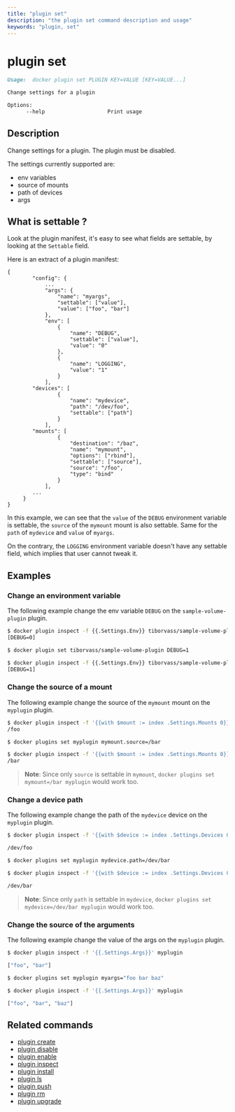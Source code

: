 ```yaml
---
title: "plugin set"
description: "the plugin set command description and usage"
keywords: "plugin, set"
---
```


<!-- This file is maintained within the docker/docker Github
     repository at https://github.com/docker/docker/. Make all
     pull requests against that repo. If you see this file in
     another repository, consider it read-only there, as it will
     periodically be overwritten by the definitive file. Pull
     requests which include edits to this file in other repositories
     will be rejected.
-->

# plugin set

```markdown
Usage:  docker plugin set PLUGIN KEY=VALUE [KEY=VALUE...]

Change settings for a plugin

Options:
      --help                    Print usage
```

## Description

Change settings for a plugin. The plugin must be disabled.

The settings currently supported are:
 * env variables
 * source of mounts
 * path of devices
 * args

## What is settable ?

Look at the plugin manifest, it's easy to see what fields are settable,
by looking at the `Settable` field.

Here is an extract of a plugin manifest:

```
{
        "config": {
            ...
            "args": {
                "name": "myargs",
                "settable": ["value"],
                "value": ["foo", "bar"]
            },
            "env": [
                {
                    "name": "DEBUG",
                    "settable": ["value"],
                    "value": "0"
                },
                {
                    "name": "LOGGING",
                    "value": "1"
                }
            ],
	    "devices": [
                {
                    "name": "mydevice",
                    "path": "/dev/foo",
                    "settable": ["path"]
                }
            ],
	    "mounts": [
                {
                    "destination": "/baz",
                    "name": "mymount",
                    "options": ["rbind"],
                    "settable": ["source"],
                    "source": "/foo",
                    "type": "bind"
                }
            ],
	    ...
	 }
}
```

In this example, we can see that the `value` of the `DEBUG` environment variable is settable,
the `source` of the `mymount` mount is also settable. Same for the `path` of `mydevice` and `value` of `myargs`.

On the contrary, the `LOGGING` environment variable doesn't have any settable field, which implies that user cannot tweak it.

## Examples

### Change an environment variable

The following example change the env variable `DEBUG` on the
`sample-volume-plugin` plugin.

```bash
$ docker plugin inspect -f {{.Settings.Env}} tiborvass/sample-volume-plugin
[DEBUG=0]

$ docker plugin set tiborvass/sample-volume-plugin DEBUG=1

$ docker plugin inspect -f {{.Settings.Env}} tiborvass/sample-volume-plugin
[DEBUG=1]
```

### Change the source of a mount

The following example change the source of the `mymount` mount on
the `myplugin` plugin.

```bash
$ docker plugin inspect -f '{{with $mount := index .Settings.Mounts 0}}{{$mount.Source}}{{end}}' myplugin
/foo

$ docker plugins set myplugin mymount.source=/bar

$ docker plugin inspect -f '{{with $mount := index .Settings.Mounts 0}}{{$mount.Source}}{{end}}' myplugin
/bar
```

> **Note**: Since only `source` is settable in `mymount`,
> `docker plugins set mymount=/bar myplugin` would work too.

### Change a device path

The following example change the path of the `mydevice` device on
the `myplugin` plugin.

```bash
$ docker plugin inspect -f '{{with $device := index .Settings.Devices 0}}{{$device.Path}}{{end}}' myplugin

/dev/foo

$ docker plugins set myplugin mydevice.path=/dev/bar

$ docker plugin inspect -f '{{with $device := index .Settings.Devices 0}}{{$device.Path}}{{end}}' myplugin

/dev/bar
```

> **Note**: Since only `path` is settable in `mydevice`,
> `docker plugins set mydevice=/dev/bar myplugin` would work too.

### Change the source of the arguments

The following example change the value of the args on the `myplugin` plugin.

```bash
$ docker plugin inspect -f '{{.Settings.Args}}' myplugin

["foo", "bar"]

$ docker plugins set myplugin myargs="foo bar baz"

$ docker plugin inspect -f '{{.Settings.Args}}' myplugin

["foo", "bar", "baz"]
```

## Related commands

* [plugin create](plugin_create.md)
* [plugin disable](plugin_disable.md)
* [plugin enable](plugin_enable.md)
* [plugin inspect](plugin_inspect.md)
* [plugin install](plugin_install.md)
* [plugin ls](plugin_ls.md)
* [plugin push](plugin_push.md)
* [plugin rm](plugin_rm.md)
* [plugin upgrade](plugin_upgrade.md)
